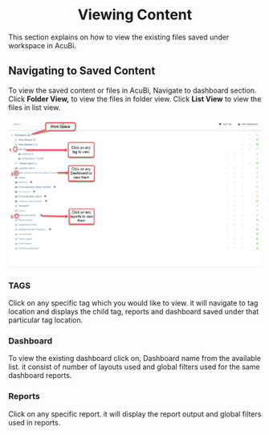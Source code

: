 
<center><h1>Viewing Content</h1></center>

This section explains on how to view the existing files saved under workspace in AcuBi.

## Navigating to Saved Content 

To view the saved content or files in AcuBi, Navigate to dashboard section. Click **Folder View,** to view the files in folder view. Click **List View** to view the files in list view.

![enter image description here](https://raw.githubusercontent.com/sv18042016/fp1/0545ded450f2a313773cd22169ff96aa6c7db5d2/images/view_list2.png)

### TAGS

Click on any specific tag which you would like to view. it will navigate to tag location and displays the child tag, reports and dashboard saved under that particular tag location.

### Dashboard

 To view the existing dashboard click on, Dashboard name from the available list. it consist of number of layouts used and global filters used for the same dashboard reports.
 
 ### Reports
 
 Click on any specific report. it will display the report output and global filters used in reports.



<!--stackedit_data:
eyJoaXN0b3J5IjpbLTM5MjI0NzA0NSwtMTg1Nzg3OTk3NCwtOT
Y2MDgwMzExLDE4MTY5MzEzNDAsMTgzODE5MzQyMCwxODM3NDQ0
ODIwLDE3OTIxNDc5NDcsLTM0NDU5NDg0NiwtMTU2OTA0ODIyNi
wxMzk5NzM2MCwtMTgxMzE0MDE3OSwxMTU5NjQzNDkwLDExOTUy
NTM1MTEsNzAxNDc5MDQyLDE1MzY0NjkyNDgsLTc5NDMzOTMxNC
wxNDY0NzQ4MjQwLC04MDA4NjczODQsNDk3OTYzMDI5LDEwMDY4
ODA4NjZdfQ==
-->